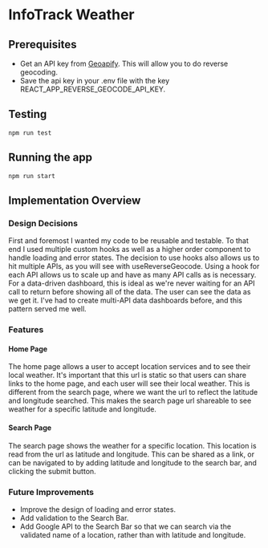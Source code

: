 # InfoTrack Weather

## Prerequisites

- Get an API key from [Geoapify](https://www.geoapify.com/reverse-geocoding-api/). This will allow you to do reverse geocoding.
- Save the api key in your .env file with the key REACT_APP_REVERSE_GEOCODE_API_KEY.

## Testing

`npm run test`

## Running the app

`npm run start`

## Implementation Overview

### Design Decisions

First and foremost I wanted my code to be reusable and testable. To that end I used multiple custom hooks as well as a higher order component to handle loading and error states. The decision to use hooks also allows us to hit multiple APIs, as you will see with useReverseGeocode. Using a hook for each API allows us to scale up and have as many API calls as is necessary. For a data-driven dashboard, this is ideal as we're never waiting for an API call to return before showing all of the data. The user can see the data as we get it. I've had to create multi-API data dashboards before, and this pattern served me well.

### Features

#### Home Page

The home page allows a user to accept location services and to see their local weather. It's important that this url is static so that users can share links to the home page, and each user will see their local weather. This is different from the search page, where we want the url to reflect the latitude and longitude searched. This makes the search page url shareable to see weather for a specific latitude and longitude.

#### Search Page

The search page shows the weather for a specific location. This location is read from the url as latitude and longitude. This can be shared as a link, or can be navigated to by adding latitude and longitude to the search bar, and clicking the submit button.

### Future Improvements

- Improve the design of loading and error states.
- Add validation to the Search Bar.
- Add Google API to the Search Bar so that we can search via the validated name of a location, rather than with latitude and longitude.
